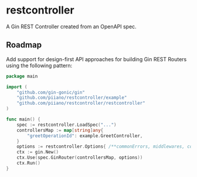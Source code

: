 # restcontroller

A Gin REST Controller created from an OpenAPI spec.

## Roadmap

Add support for design-first API approaches for building Gin REST Routers using the following pattern:

```go
package main

import (
	"github.com/gin-gonic/gin"
	"github.com/piiano/restcontroller/example"
	"github.com/piiano/restcontroller/restcontroller"
)

func main() {
    spec := restcontroller.LoadSpec("...")
	controllersMap := map[string]any{
		"greetOperationId": example.GreetController,
	}
    options := restcontroller.Options{ /**commonErrors, middlewares, configurations, etc.*/ }
	ctx := gin.New()
	ctx.Use(spec.GinRouter(controllersMap, options))
	ctx.Run()
}
```
